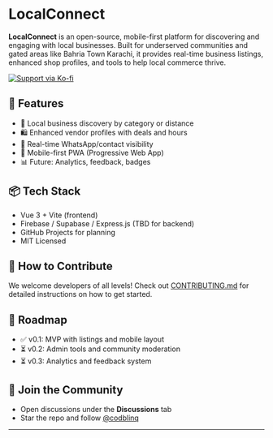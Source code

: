 # LocalConnect

**LocalConnect** is an open-source, mobile-first platform for discovering and engaging with local businesses. Built for underserved communities and gated areas like Bahria Town Karachi, it provides real-time business listings, enhanced shop profiles, and tools to help local commerce thrive.

[![Support via Ko-fi](https://ko-fi.com/img/githubbutton_sm.svg)](https://ko-fi.com/yasir91)

## 🌟 Features
- 📍 Local business discovery by category or distance
- 🛍️ Enhanced vendor profiles with deals and hours
- 💬 Real-time WhatsApp/contact visibility
- 📱 Mobile-first PWA (Progressive Web App)
- 📊 Future: Analytics, feedback, badges

## 📦 Tech Stack
- Vue 3 + Vite (frontend)
- Firebase / Supabase / Express.js (TBD for backend)
- GitHub Projects for planning
- MIT Licensed

## 👥 How to Contribute
We welcome developers of all levels! Check out [CONTRIBUTING.md](CONTRIBUTING.md) for detailed instructions on how to get started.

## 📌 Roadmap
- ✅ v0.1: MVP with listings and mobile layout
- ⏳ v0.2: Admin tools and community moderation
- ⏳ v0.3: Analytics and feedback system

## 🙌 Join the Community
- Open discussions under the **Discussions** tab
- Star the repo and follow [@codblinq](https://github.com/codblinq)

---
